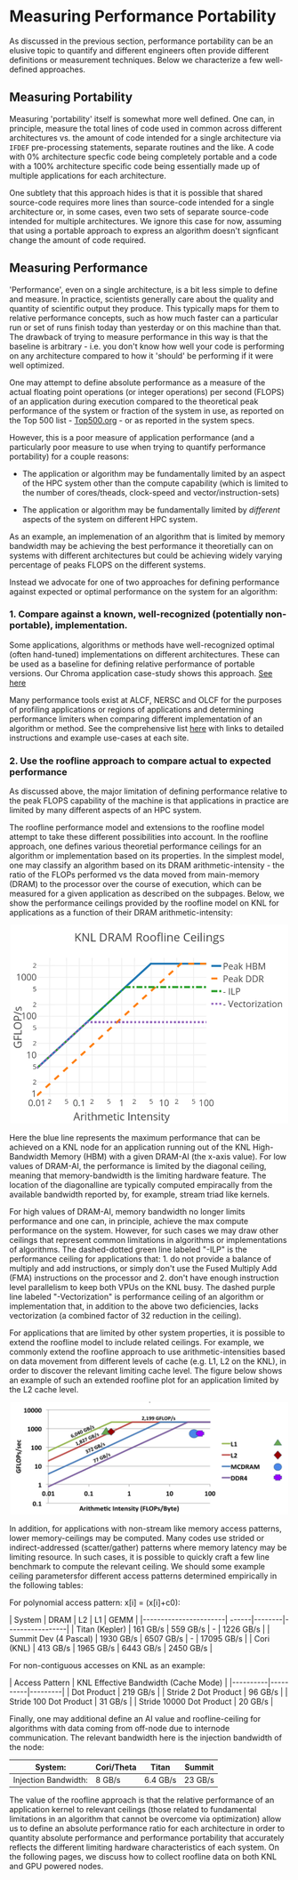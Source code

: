 # Measuring Performance Portability

As discussed in the previous section, performance portability can be an elusive topic to quantify 
and different engineers often provide different definitions or measurement techniques. Below we characterize a few well-defined approaches.

## Measuring Portability

Measuring 'portability' itself is somewhat more well defined. One can, in principle, measure the 
total lines of code used in common across different architectures vs. the amount of code intended 
for a single architecture via ``IFDEF`` pre-processing statements, separate routines and the like. A code with 0% 
architecture specfic code being completely portable and a code with a 100% architecture specific 
code being essentially made up of multiple applications for each architecture. 

One subtlety that this approach hides is that it is possible that shared source-code requires more lines than source-code intended for a single architecture 
or, in some cases, even two sets of separate source-code intended for multiple architectures. We ignore this case for now, assuming that using a portable 
approach to express an algorithm doesn't signficant change the amount of code required. 

## Measuring Performance

'Performance', even on a single architecture, is a bit less simple to define and measure. In 
practice, scientists generally care about the quality and quantity of scientific output they 
produce. This typically maps for them to relative performance concepts, such as how much faster 
can a particular run or set of runs finish today than yesterday or on this machine than that. The 
drawback of trying to measure performance in this way is that the baseline is arbitrary - i.e. you 
don't know how well your code is performing on any architecture compared to how it 'should' be 
performing if it were well optimized.

One may attempt to define absolute performance as a measure of the actual floating point operations (or integer operations) per second 
(FLOPS) of an 
application during execution compared to the theoretical peak performance of the system or fraction of the system in use, as reported on the Top 500 
list - [Top500.org](https://www.top500.org) - or as reported in the system specs.

However, this is a poor measure of application performance (and a particularly poor measure to use when trying to quantify performance portability) for a 
couple reasons:

* The application or algorithm may be fundamentally limited by an aspect of the HPC system other than the compute capability (which is limited to the number 
of cores/theads, clock-speed and vector/instruction-sets)

* The application or algorithm may be fundamentally limited by *different* aspects of the system on different HPC system. 

As an example, an implemenation of an algorithm that is limited by memory bandwidth may be achieving the best performance it theoretially can on systems 
with different architectures but could be achieving widely varying percentage of peaks FLOPS on the different systems. 

Instead we advocate for one of two approaches for defining performance against expected or optimal performance on the system for an algorithm:

### 1. Compare against a known, well-recognized (potentially non-portable), implementation. 

Some applications, algorithms or methods have well-recognized optimal (often hand-tuned) implementations on different architectures. These can be used as a 
baseline for defining relative performance of portable versions. Our Chroma application case-study shows this approach. [See 
here](/case_studies/qcd/overview.md) 

Many performance tools exist at ALCF, NERSC and OLCF for the purposes of profiling applications or regions of applications and determining performance 
limiters 
when comparing different implementation of an algorithm or method. See the comprehensive list [here](/facilities/tools.md) with links to detailed 
instructions and example use-cases at each site. 

### 2. Use the roofline approach to compare actual to expected performance

As discussed above, the major limitation of defining performance relative to the peak FLOPS capability of the machine is that applications in practice are 
limited by many different aspects of an HPC system. 

The roofline performance model and extensions to the roofline model attempt to take these different possibilities into account. In the 
roofline approach, one defines various 
theoretial performance ceilings for an algorithm or implementation based on its properties. In the simplest model, one may classify an algorithm based on 
its DRAM arithmetic-intensity - the ratio of the FLOPs performed vs the data moved from main-memory (DRAM) to the processor over the course of 
execution, which can be measured for a given application as described on the subpages. Below, we show the performance ceilings provided by the roofline 
model on KNL for applications as a function of their DRAM arithmetic-intensity:

<center><img src="KNLRoofline.png" width=500></center>

Here the blue line represents the maximum performance that can be achieved on a KNL node for an application running out of the KNL High-Bandwidth Memory 
(HBM) with a given
DRAM-AI (the x-axis value). For low
values of DRAM-AI, the performance is limited by the diagonal ceiling, meaning that memory-bandwidth is the limiting hardware feature. The location of the 
diagonalline are typically computed empiracally from the available bandwidth reported by, for example, stream triad like kernels.

For high values of DRAM-AI,
memory bandwidth no longer limits performance and one can, in principle, achieve the max compute performance on the system. However, for such cases we 
may draw 
other ceilings that represent common limitations in algorithms or implementations of algorithms. The dashed-dotted green line labeled "-ILP" is the
performance ceiling for applications that: 1. do not provide a balance of multiply and add instructions, or simply don't use the Fused Multiply Add (FMA)
instructions on the processor and 2. don't have enough instruction level parallelism to keep both VPUs on the KNL busy. The dashed purple line labeled 
"-Vectorization" is performance ceiling of an algorithm or implementation that, in addition to the above two deficiencies, lacks vectorization (a 
combined factor of 32 reduction in the ceiling).

For applications that are limited by other system properties, it is possible to extend the roofline model to include related ceilings. For example, we 
commonly extend the roofline approach to use arithmetic-intensities based on data movement from different levels of cache (e.g. L1, L2 on the KNL), in order to 
discover the relevant limiting cache level. The figure below shows an example of such an extended roofline plot for an application limited by the L2 cache 
level.

<center><img src="MultiRoofline.png" width=500></center>

In addition, for applications with non-stream like memory access patterns, lower memory-ceilings may be computed. Many codes use strided or indirect-addressed 
(scatter/gather) patterns where memory latency may be limiting resource. In such cases, it is possible to quickly craft a few line benchmark to compute the 
relevant ceiling. We should some example ceiling parametersfor different access patterns determined empirically in the following tables:

For polynomial access pattern: x[i] = (x[i]+c0):

| System                | DRAM  | L2     | L1     | GEMM   |
|-----------------------| ------|--------|-----------------|
| Titan (Kepler)        | 161 GB/s  | 559 GB/s   | -      | 1226 GB/s  |
| Summit Dev (4 Pascal) | 1930 GB/s | 6507 GB/s  | -      | 17095 GB/s |
| Cori (KNL)            | 413 GB/s  | 1965 GB/s  | 6443 GB/s  | 2450 GB/s  |

For non-contiguous accesses on KNL as an example:

| Access Pattern  |  KNL Effective Bandwidth (Cache Mode) |
|----------|----------|---------|
| Dot Product | 219 GB/s |
| Stride 2 Dot Product | 96 GB/s | 
| Stride 100 Dot Product | 31 GB/s |
| Stride 10000 Dot Product | 20 GB/s | 

Finally, one may additional define an AI value and roofline-ceiling for algorithms with data coming from off-node due to internode 
communication. The relevant bandwidth here is the injection bandwidth of the node:

| System:              | Cori/Theta | Titan    | Summit  |
|----------------------|------------|----------|---------|
| Injection Bandwidth: | 8 GB/s     | 6.4 GB/s | 23 GB/s |

The value of the roofline approach is that the relative performance of an application kernel to relevant ceilings (those related to fundamental limitations 
in an algorithm 
that cannot be overcome via optimization) allow us to define an absolute performance ratio for each architecture in order to quantity absolute performance 
and performance portability that accurately reflects the different limiting hardware characteristics of each system. On the following pages, we discuss how 
to collect roofline data on both KNL and GPU powered nodes. 
